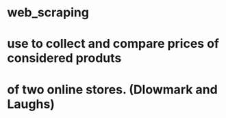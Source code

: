 # web_scraping
# use to collect and compare prices of considered produts
# of two online stores. (Dlowmark and Laughs)
